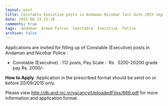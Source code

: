 ```yaml
---
layout: post
title: Constable Executive posts in Andaman Nicobar last date 20th Sep 2015   
date: 2015-08-19 22:18
comments: true
tags:  Andaman  Armed Forces  Constable  Executive  Police 
archive: false
---
```

Applications are invited for filling up of Constable (Executive) posts in Andaman and Nicobar Police :   

- Constable (Executive) : 112 posts, Pay Scale :  Rs.  5200-20200 grade pay Rs. 2000/-



**How to Apply** :Application in the prescribed format should be send on or before 20/09/2015 only. 


Please view <http://db.and.nic.in/vacancy/UploadedFiles/869.pdf>  for more information and application format.



